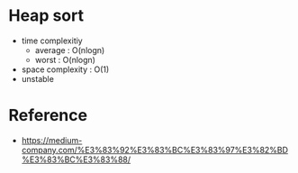 # Heap sort
- time complexitiy
  - average : O(nlogn) 
  - worst : O(nlogn)
- space complexity : O(1)
- unstable

# Reference
- https://medium-company.com/%E3%83%92%E3%83%BC%E3%83%97%E3%82%BD%E3%83%BC%E3%83%88/
